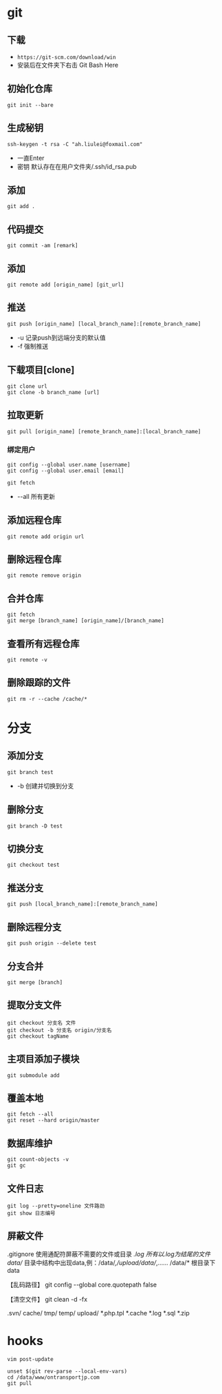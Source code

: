 ﻿# git

## 下载

* `https://git-scm.com/download/win`
* 安装后在文件夹下右击 Git Bash Here

## 初始化仓库

```
git init --bare
```
## 生成秘钥
```
ssh-keygen -t rsa -C "ah.liulei@foxmail.com"
```
* 一直Enter
* 密钥 默认存在在用户文件夹/.ssh/id_rsa.pub
## 添加
```
git add .
```
## 代码提交
```
git commit -am [remark]
```
## 添加
```
git remote add [origin_name] [git_url]
```
## 推送
```
git push [origin_name] [local_branch_name]:[remote_branch_name]
```
* -u 记录push到远端分支的默认值
* -f 强制推送
## 下载项目[clone]
```
git clone url
git clone -b branch_name [url]
```
## 拉取更新
```
git pull [origin_name] [remote_branch_name]:[local_branch_name]
```
### 绑定用户
```
git config --global user.name [username]
git config --global user.email [email]
```
``` 获取远程更新
git fetch 
```
* --all 所有更新

## 添加远程仓库
```
git remote add origin url
```
## 删除远程仓库
```
git remote remove origin
```
## 合并仓库
```
git fetch
git merge [branch_name] [origin_name]/[branch_name]
```

## 查看所有远程仓库

```
git remote -v
```
## 删除跟踪的文件
```
git rm -r --cache /cache/*
```
# 分支
## 添加分支
```
git branch test
```
* -b 创建并切换到分支
## 删除分支
```
git branch -D test
```
## 切换分支
```
git checkout test
```
## 推送分支
```
git push [local_branch_name]:[remote_branch_name]
```
## 删除远程分支
```
git push origin --delete test
```
## 分支合并
```
git merge [branch]
```
## 提取分支文件
```
git checkout 分支名 文件
git checkout -b 分支名 origin/分支名
git checkout tagName
```
## 主项目添加子模块
```
git submodule add
```
## 覆盖本地
```
git fetch --all
git reset --hard origin/master
```
## 数据库维护
```
git count-objects -v
git gc
```
## 文件日志
```
git log --pretty=oneline 文件路劲
git show 日志编号
```
## 屏蔽文件
.gitignore
使用通配符屏蔽不需要的文件或目录
*.log   所有以.log为结尾的文件
data/*  目录中结构中出现data,例：/data/*,/upload/data/*,……
/data/* 根目录下data

【乱码路径】
git config --global core.quotepath false

【清空文件】
git clean  -d  -fx

<!-- php -->
.svn/
cache/
tmp/
temp/
upload/
*.php.tpl
*.cache
*.log
*.sql
*.zip

# hooks
```
vim post-update
```
```
unset $(git rev-parse --local-env-vars)
cd /data/www/ontransportjp.com
git pull
```